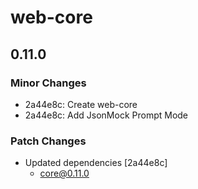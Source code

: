 # web-core

## 0.11.0

### Minor Changes

- 2a44e8c: Create web-core
- 2a44e8c: Add JsonMock Prompt Mode

### Patch Changes

- Updated dependencies [2a44e8c]
  - core@0.11.0
